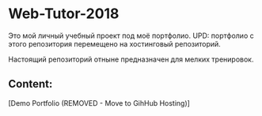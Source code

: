 # Web-Tutor-2018

Это мой личный учебный проект под моё портфолио.
UPD: портфолио с этого репозитория перемещено на хостинговый репозиторий.

Настоящий репозиторий отныне предназначен для мелких тренировок.

## Content:

[Demo Portfolio (REMOVED - Move to GihHub Hosting)]
